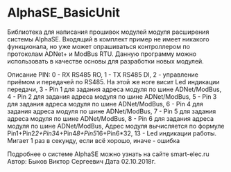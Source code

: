 # AlphaSE_BasicUnit

  Библиотека для написания прошивок модулей модуля расширения системы AlphaSE.
  Входящий в комплект пример не имеет никакого функционала, но уже может опрашиваться контроллером по протоколам
  ADNet+ и ModBus RTU.
  Данную программу можно использовать в качестве основы для разработки новых модулей.

  Описание PIN:
  0 - RX RS485 RO,
  1 - TX RS485 DI,
  2 - управление приёмом и передачей по RS485. На этой же ноге висит Led индикации передачи,
  3 - Pin 1 для задания адреса модуля по шине ADNet/ModBus,
  4 - Pin 2 для задания адреса модуля по шине ADNet/ModBus,
  5 - Pin 3 для задания адреса модуля по шине ADNet/ModBus,
  6 - Pin 4 для задания адреса модуля по шине ADNet/ModBus,
  7 - Pin 5 для задания адреса модуля по шине ADNet/ModBus,
  8 - Pin 6 для задания адреса модуля по шине ADNet/ModBus,
  Адрес модуля вычисляется по формуле Pin1+Pin2*2+Pin3*4+Pin4*8+Pin5*16+Pin6*32,
  13 - Led индикации работы. Мигает 1 раз в секунду, если всё хорошо, иначе - ошибка

  Подробнее о системе AlphaSE можно узнать на сайте smart-elec.ru
  Автор: Быков Виктор Сергеевич
  Дата 02.10.2018г.
